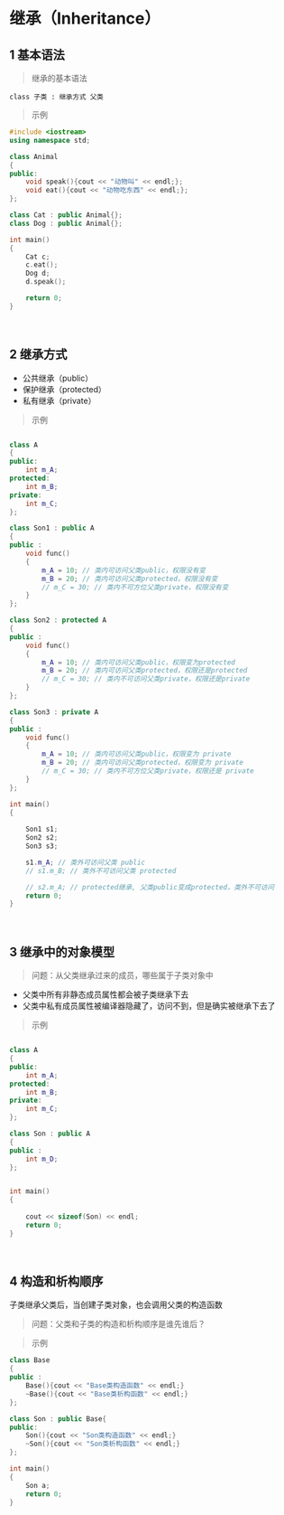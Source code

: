 # 继承（Inheritance）

## 1 基本语法
>继承的基本语法
```
class 子类 : 继承方式 父类
```

>示例
```c++
#include <iostream>
using namespace std;

class Animal
{
public:
    void speak(){cout << "动物叫" << endl;};
    void eat(){cout << "动物吃东西" << endl;};
};

class Cat : public Animal{};
class Dog : public Animal{};

int main()
{
    Cat c;
    c.eat();
    Dog d;
    d.speak();

    return 0;
}
```

&emsp;
## 2 继承方式
- 公共继承（public）
- 保护继承（protected）
- 私有继承（private）


>示例
```c++

class A
{
public:
    int m_A;
protected:
    int m_B;
private:
    int m_C;
};

class Son1 : public A 
{
public :
    void func()
    {
        m_A = 10; // 类内可访问父类public，权限没有变
        m_B = 20; // 类内可访问父类protected，权限没有变
        // m_C = 30; // 类内不可方位父类private，权限没有变
    }
};

class Son2 : protected A
{
public :
    void func()
    {
        m_A = 10; // 类内可访问父类public，权限变为protected
        m_B = 20; // 类内可访问父类protected，权限还是protected
        // m_C = 30; // 类内不可访问父类private，权限还是private
    }
};

class Son3 : private A
{
public :
    void func()
    {
        m_A = 10; // 类内可访问父类public，权限变为 private
        m_B = 20; // 类内可访问父类protected，权限变为 private
        // m_C = 30; // 类内不可方位父类private，权限还是 private
    }
};

int main()
{
    
    Son1 s1;
    Son2 s2;
    Son3 s3;

    s1.m_A; // 类外可访问父类 public
    // s1.m_B; // 类外不可访问父类 protected

    // s2.m_A; // protected继承, 父类public变成protected，类外不可访问
    return 0;
}
```

&emsp;
## 3 继承中的对象模型
>问题：从父类继承过来的成员，哪些属于子类对象中
- 父类中所有非静态成员属性都会被子类继承下去
- 父类中私有成员属性被编译器隐藏了，访问不到，但是确实被继承下去了

>示例
```c++

class A
{
public:
    int m_A;
protected:
    int m_B;
private:
    int m_C;
};

class Son : public A
{
public :
    int m_D;
};


int main()
{
    
    cout << sizeof(Son) << endl;
    return 0;
}
```


&emsp;
## 4 构造和析构顺序
子类继承父类后，当创建子类对象，也会调用父类的构造函数
>问题：父类和子类的构造和析构顺序是谁先谁后？

>示例
```c++
class Base
{
public :
    Base(){cout << "Base类构造函数" << endl;} 
    ~Base(){cout << "Base类析构函数" << endl;}
};

class Son : public Base{
public:
    Son(){cout << "Son类构造函数" << endl;}
    ~Son(){cout << "Son类析构函数" << endl;}
};

int main()
{
    Son a;
    return 0;
}
```

